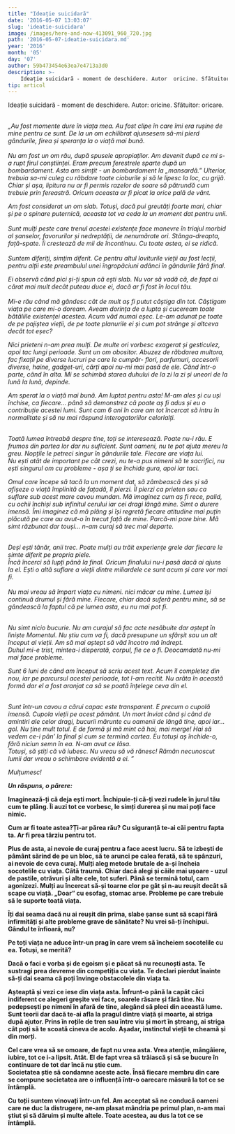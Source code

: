 ```yaml
---
title: "Ideație suicidară"
date: '2016-05-07 13:03:07'
slug: 'ideatie-suicidara'
image: /images/here-and-now-413091_960_720.jpg
path: '2016-05-07-ideatie-suicidara.md'
year: '2016'
month: '05'
day: '07'
author: 59b473454e63ea7e4713a3d0
description: >-
    Ideație suicidară - moment de deschidere. Autor  oricine. Sfătuitor  oricare.„Au fost momente dure în viața mea. Au fost clipe în care îmi era rușine de mine pentru ce sunt. De la un om echilibrat aj
tip: articol
---
```

<div class="kg-card-markdown"><p>Ideație suicidară - moment de deschidere. Autor: oricine. Sfătuitor: oricare.</p>
<p><br /><em>„Au fost momente dure în viața mea. Au fost clipe în care îmi era rușine de mine pentru ce sunt. De la un om echilibrat ajunsesem să-mi pierd gândurile, firea și speranța la o viață mai bună.</em><br /><br /><em>Nu am fost un om rău, după spusele apropiaților. Am devenit după ce mi s-a rupt firul conștiinței. Eram precum ferestrele sparte după un bombardament. Asta am simțit - un bombardament la</em><em> „</em><em>mansardă.” Ulterior, trebuia sa-mi culeg cu răbdare toate cioburile și să le lipesc la loc, cu grijă. Chiar și așa, lipitura nu ar fi permis razelor de soare să pătrundă cum trebuie prin fereastră. Oricum aceasta ar fi picat la orice pală de vânt.</em></p>
<p><em>Am fost considerat un om slab. Totuși, dacă pui greutăți foarte mari, chiar și pe o spinare puternică, aceasta tot va ceda la un moment dat pentru unii.</em><br /><br /><em>Sunt mulți peste care trenul acestei existențe face manevre în triajul morbid al șanselor, favorurilor și nedreptății, de nenumărate ori. Stânga-dreapta, față-spate. Îi crestează de mii de încontinuu. Cu toate astea, ei se ridică.</em><br /><br /><em>Suntem diferiți, simțim diferit. Ce pentru altul loviturile vieții au fost lecții, pentru alții este preambulul unei îngropăciuni adânci în gândurile fără final.</em></p>
<p><em>Ei observă când pici și-ți spun că ești slab. Nu vor să vadă că, de fapt ai cărat mai mult decât puteau duce ei, dacă ar fi fost în locul tău.</em><br /><br /><em>Mi-e rău când mă gândesc cât de mult aș fi putut câștiga din tot. Câștigam viața pe care mi-o doream. Aveam dorința de a lupta și cuceream toate bătăliile existenței acestea. </em><em>Acum văd numai eșec. Le-am adunat pe toate de pe pajiștea vieții, de pe toate planurile ei și cum pot strânge și altceva decât tot eșec?</em></p>
<p><em>Nici prieteni n-am prea mulți. De multe ori vorbesc exagerat și gesticulez, apoi tac lungi perioade. Sunt un om obositor. Abuzez de răbdarea multora, fac fixații pe diverse lucruri pe care le cumpăr- flori, parfumuri, accesorii diverse, haine, gadget-uri, cărți apoi nu-mi mai pasă de ele. Când într-o parte, când în alta. Mi se schimbă starea duhului de la zi la zi și uneori de la lună la lună, depinde.</em></p>
<p><em>Am sperat la o viață mai bună. Am luptat pentru asta! M-am ales și cu uși închise, ca fiecare... până să demonstrez că poate aș fi adus și eu o contribuție acestei lumi. Sunt cam 6 ani în care am tot încercat să intru în normalitate și să nu mai răspund interogatoriilor celorlalți.</em></p>
<p><br /><em>Toată lumea întreabă despre tine, toți se interesează. Poate nu-i rău. E frumos din partea lor dar nu suficient. Sunt oameni, nu te pot ajuta mereu la greu. Nopțile le petreci singur în gândurile tale. Fiecare are viața lui.<br />
Nu ești atât de important pe cât crezi, nu te-a pus nimeni să te sacrifici, nu ești singurul om cu probleme - așa ți se închide gura, apoi iar taci.</em></p>
<p><em>Omul care începe să tacă la un moment dat, să zâmbească des și să afișeze o viață împlinită de fațadă, îl pierzi. Îl pierzi ca prieten sau ca suflare sub acest mare cavou mundan. Mă imaginez cum aș fi rece, palid, cu ochii închiși sub infinitul cerului iar cei dragi lângă mine. Simt o durere imensă. Îmi imaginez că mă plâng și își regretă fiecare atitudine mai puțin plăcută pe care au avut-o în trecut față de mine. Parcă-mi pare bine. Mă simt răzbunat dar touși… n-am curaj să trec mai departe.</em></p>
<p><br /><em>Deși ești tânăr, anii trec. Poate mulți au trăit experiențe grele dar fiecare le simte diferit pe propria piele. </em><br /><em>Încă încerci să lupți până la final. Oricum finalului nu-i pasă dacă ai ajuns la el. Ești o altă suflare a vieții dintre miliardele ce sunt acum și care vor mai fi.<br /><br />
Nu mai vreau să împart viața cu nimeni. nici măcar cu mine. Lumea își continuă drumul și fără mine. Fiecare, chiar dacă suferă pentru mine, să se gândească la faptul că pe lumea asta, eu nu mai pot fi. </em></p>
<p><br /><em>Nu simt nicio bucurie. Nu am curajul să fac acte nesăbuite dar aștept în liniște Momentul. Nu știu cum va fi, dacă presupune un sfârșit sau un alt început al vieții. Am să mai aștept să văd încotro mă îndrept.</em><br /><em>Duhul mi-e trist, mintea-i disperată, corpul, fie ce o fi. Deocamdată nu-mi mai face probleme.</em></p>
<p><em>Sunt 6 luni de când am început să scriu acest text. Acum îl completez din nou, iar pe parcursul acestei perioade, tot l-am recitit. Nu arăta în această formă dar el a fost aranjat ca să se poată înțelege ceva din el.</em></p>
<p><br /><em>Sunt într-un cavou a cărui capac este transparent. E precum o cupolă imensă. Cupola vieții pe acest pământ. Un mort înviat când și când de amintiri ale celor dragi, bucurii mărunte cu oamenii de lângă tine, apoi iar… gol. Nu ține mult totul. E de formă și mă mint că hai, mai merge! Hai să vedem ce-i pân’ la final și cum se termină cartea. Eu totuși aș închide-o, fără niciun semn în ea. N-am avut ce lăsa.</em><br /><em>Totuși, să știți că vă iubesc. Nu vreau să vă rănesc! Rămân necunoscut lumii dar vreau o schimbare evidentă a ei. ”</em></p>
<p><em>Mulțumesc!</em></p>
<p> </p>
<p><strong><em>Un răspuns, o părere:</em></strong></p>
<p><strong>Imaginează-ți că deja ești mort. Închipuie-ți că-ți vezi rudele în jurul tău cum te plâng. Îi auzi tot ce vorbesc, le simți durerea și nu mai poți face nimic.</strong></p>
<p><strong>Cum ar fi toate astea?Ți-ar părea rău? Cu siguranță te-ai căi pentru fapta ta. Ar fi prea târziu pentru tot.</strong></p>
<p><strong>Plus de asta, ai nevoie de curaj pentru a face acest lucru. Să te izbești de pâmânt sărind de pe un bloc, să te arunci pe calea ferată, să te spânzuri, ai nevoie de ceva curaj. Mulți aleg metode brutale de a-și încheia socotelile cu viața. Câtă traumă. Chiar dacă alegi și căile mai ușoare - uzul de pastile, otrăvuri și alte cele, tot suferi. Până se termină totul, cam agonizezi. Mulți au încercat să-și toarne clor pe gât și n-au reușit decât să scape cu viață. „Doar” cu esofag, stomac arse. Probleme pe care trebuie să le suporte toată viața.</strong></p>
<p><strong>Îți dai seama dacă nu ai reușit din prima, slabe șanse sunt să scapi fără infirmități și alte probleme grave de sănătate? Nu vrei să-ți închipui. Gândul te înfioară, nu?</strong></p>
<p><strong>Pe toți viața ne aduce într-un prag în care vrem să încheiem socotelile cu ea. Totuși, se merită?</strong></p>
<p><strong>Dacă o faci e vorba și de egoism și e păcat să nu recunoști asta. Te sustragi prea devreme din competiția cu viața. Te declari pierdut înainte să-ți dai seama că poți învinge obstacolele din viața ta.  </strong></p>
<p><strong>Așteaptă și vezi ce iese din viața asta. Înfrunt-o până la capăt căci indiferent ce alegeri greșite vei face, soarele răsare și fără tine. Nu pedepsești pe nimeni în afară de tine, alegând să pleci din această lume. Sunt teorii dar dacă te-ai afla la pragul dintre viață și moarte, ai striga după ajutor. Prins în roțile de tren sau între viu și mort în ștreang, ai striga cât poți să te scoată cineva de acolo. Așadar, instinctul vieții te cheamă și din morți.</strong></p>
<p><strong>Cel care vrea să se omoare, de fapt nu vrea asta. Vrea atenție, mângâiere, iubire, tot ce i-a lipsit. Atât. El de fapt vrea să trăiască și să se bucure în continuare de tot dar încă nu știe cum. </strong><br /><strong>Societatea știe să condamne aceste acte. Însă fiecare membru din care se compune societatea are o influență într-o oarecare măsură la tot ce se întâmplă. 
<p>Cu toții suntem vinovați într-un fel. Am acceptat să ne conducă oameni care ne duc la distrugere, ne-am plasat mândria pe primul plan, n-am mai știut și să dăruim și multe altele. Toate acestea, au dus la tot ce se întâmplă. </strong></p></p>
<p> </p>
</div>
    
